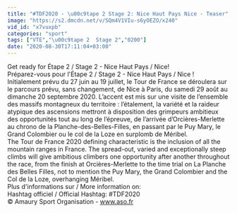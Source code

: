```yaml
---
title: "#TDF2020 - \u00c9tape 2 Stage 2: Nice Haut Pays Nice - Teaser"
image: "https://s2.dmcdn.net/v/SQm4V1VIu-s6yOEZO/x240"
vid_id: "x7vuxpb"
categories: "sport"
tags: ["VTE","\u00c9tape 2  Stage 2","0200"]
date: "2020-08-30T17:11:04+03:00"
---
```

Get ready for Étape 2 / Stage 2 - Nice Haut Pays / Nice!   <br>Préparez-vous pour l'Étape 2 / Stage 2 - Nice Haut Pays / Nice !   <br>Initialement prévu du 27 juin au 19 juillet, le Tour de France se déroulera sur le parcours prévu, sans changement, de Nice à Paris, du samedi 29 août au dimanche 20 septembre 2020. L’accent est mis sur une visite de l’ensemble des massifs montagneux du territoire : l’étalement, la variété et la raideur atypique des ascensions mettront à disposition des grimpeurs ambitieux des opportunités tout au long de l’épreuve, de l’arrivée d’Orcières-Merlette au chrono de la Planche-des-Belles-Filles, en passant par le Puy Mary, le Grand Colombier ou le col de la Loze en surplomb de Méribel.  <br>The Tour de France 2020 defining characteristic is the inclusion of all the mountain ranges in France. The spread-out, varied and exceptionally steep climbs will give ambitious climbers one opportunity after another throughout the race, from the finish at Orcières-Merlette to the time trial on La Planche des Belles Filles, not to mention the Puy Mary, the Grand Colombier and the Col de la Loze, overhanging Méribel.  <br>Plus d'informations sur / More information on:  <br>Hashtag officiel / Official Hashtag: #TDF2020  <br>© Amaury Sport Organisation - www.aso.fr
